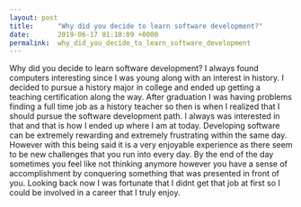 ```yaml
---
layout: post
title:      "Why did you decide to learn software development?"
date:       2019-06-17 01:18:09 +0000
permalink:  why_did_you_decide_to_learn_software_development
---
```



Why did you decide to learn software development?  I always found computers interesting since I was young along with an interest in history.  I decided to pursue a history major in college and ended up getting a teaching certification along the way.  After graduation I was having problems finding a full time job as a history teacher so then is when I realized that I should pursue the software development path.   I always was interested in that and that is how I ended up where I am at today.  Developing software can be extremely rewarding and extremely frustrating within the same day.  However with this being said it is a very enjoyable experience as there seem to be new challenges that you run into every day.  By the end of the day sometimes you feel like not thinking anymore however you have a sense of accomplishment by conquering something that was presented in front of you.  Looking back now I was fortunate that I didnt get that job at first so I could be involved in a career that I truly enjoy.



